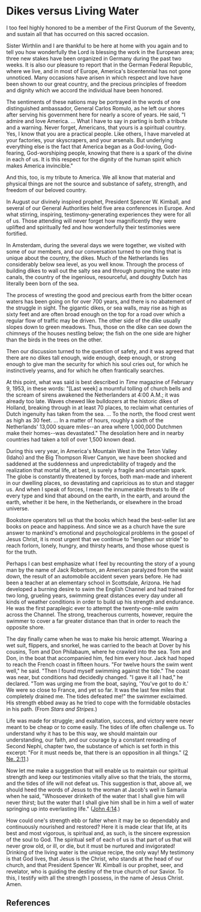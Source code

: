 # Dikes versus Living Water

I too feel highly honored to be a member of the First Quorum of the Seventy,
and sustain all that has occurred on this sacred occasion.

Sister Wirthlin and I are thankful to be here at home with you again and to
tell you how wonderfully the Lord is blessing the work in the European area;
three new stakes have been organized in Germany during the past two weeks. It
is also our pleasure to report that in the German Federal Republic, where we
live, and in most of Europe, America's bicentennial has not gone unnoticed.
Many occasions have arisen in which respect and love have been shown to our
great country, and the precious principles of freedom and dignity which we
accord the individual have been honored.

The sentiments of these nations may be portrayed in the words of one
distinguished ambassador, General Carlos Romulo, as he left our shores after
serving his government here for nearly a score of years. He said, "I admire
and love America. ... What I have to say in parting is both a tribute and a
warning. Never forget, Americans, that yours is a spiritual country. Yes, I
know that you are a practical people. Like others, I have marveled at your
factories, your skyscrapers, and your arsenals. But underlying everything else
is the fact that America began as a God-loving, God-fearing, God-worshiping
people, knowing that there is a spark of the divine in each of us. It is this
respect for the dignity of the human spirit which makes America invincible."

And this, too, is my tribute to America. We all know that material and
physical things are not the source and substance of safety, strength, and
freedom of our beloved country.

In August our divinely inspired prophet, President Spencer W. Kimball, and
several of our General Authorities held five area conferences in Europe. And
what stirring, inspiring, testimony-generating experiences they were for all
of us. Those attending will never forget how magnificently they were uplifted
and spiritually fed and how wonderfully their testimonies were fortified.

In Amsterdam, during the several days we were together, we visited with some
of our members, and our conversation turned to one thing that is unique about
the country, the dikes. Much of the Netherlands lies considerably below sea
level, as you well know. Through the process of building dikes to wall out the
salty sea and through pumping the water into canals, the country of the
ingenious, resourceful, and doughty Dutch has literally been born of the sea.

The process of wresting the good and precious earth from the bitter ocean
waters has been going on for over 700 years, and there is no abatement of the
struggle in sight. The gigantic dikes, or sea walls, may rise as high as sixty
feet and are often broad enough on the top for a road over which a regular
flow of traffic may be driven. The other side of the dike usually slopes down
to green meadows. Thus, those on the dike can see down the chimneys of the
houses nestling below; the fish on the one side are higher than the birds in
the trees on the other.

Then our discussion turned to the question of safety, and it was agreed that
there are no dikes tall enough, wide enough, deep enough, or strong enough to
give man the security for which his soul cries out, for which he instinctively
yearns, and for which he often frantically searches.

At this point, what was said is best described in _Time_ magazine of February
9, 1953, in these words: "[Last week] a mournful tolling of church bells and
the scream of sirens awakened the Netherlanders at 4:00 A.M.; it was already
too late. Waves chewed like bulldozers at the historic dikes of Holland,
breaking through in at least 70 places, to reclaim what centuries of Dutch
ingenuity has taken from the sea. ... To the north, the flood crest went as high
as 30 feet. ... In a matter of hours, roughly a sixth of the Netherlands' 13,000
square miles--an area where 1,000,000 Dutchmen make their homes--was
devastated." The desolation here and in nearby countries had taken a toll of
over 1,500 known dead.

During this very year, in America's Mountain West in the Teton Valley (Idaho)
and the Big Thompson River Canyon, we have been shocked and saddened at the
suddenness and unpredictability of tragedy and the realization that mortal
life, at best, is surely a fragile and uncertain spark. The globe is
constantly threatened by forces, both man-made and inherent in our dwelling
places, so devastating and capricious as to stun and stagger us. And when I
speak of forces, I mean the innumerable threats to life of every type and kind
that abound on the earth, in the earth, and around the earth, whether it be
here, in the Netherlands, or elsewhere in the broad universe.

Bookstore operators tell us that the books which head the best-seller list are
books on peace and happiness. And since we as a church have the sure answer to
mankind's emotional and psychological problems in the gospel of Jesus Christ,
it is most urgent that we continue to "lengthen our stride" to reach forlorn,
lonely, hungry, and thirsty hearts, and those whose quest is for the truth.

Perhaps I can best emphasize what I feel by recounting the story of a young
man by the name of Jack Robertson, an American paralyzed from the waist down,
the result of an automobile accident seven years before. He had been a teacher
at an elementary school in Scottsdale, Arizona. He had developed a burning
desire to swim the English Channel and had trained for two long, grueling
years, swimming great distances every day under all kinds of weather
conditions in order to build up his strength and endurance. He was the first
paraplegic ever to attempt the twenty-one-mile swim across the Channel. The
strong, treacherous currents, however, require the swimmer to cover a far
greater distance than that in order to reach the opposite shore.

The day finally came when he was to make his heroic attempt. Wearing a wet
suit, flippers, and snorkel, he was carried to the beach at Dover by his
cousins, Tom and Don Philabaum, where he crawled into the sea. Tom and Don, in
the boat that accompanied him, fed him every hour. Jack had hoped to reach the
French coast in fifteen hours. "For twelve hours the swim went well," he said.
"Then I found myself swimming against the tide." The coast was near, but
conditions had decidedly changed. "I gave it all I had," he declared. "Tom was
urging me from the boat, saying, 'You've got to do it.' We were so close to
France, and yet so far. It was the last few miles that completely drained me.
The tides defeated me!" the swimmer exclaimed. His strength ebbed away as he
tried to cope with the formidable obstacles in his path. (From _Stars and
Stripes._)

Life was made for struggle; and exaltation, success, and victory were never
meant to be cheap or to come easily. The tides of life often challenge us. To
understand why it has to be this way, we should maintain our understanding,
our faith, and our courage by a constant rereading of Second Nephi, chapter
two, the substance of which is set forth in this excerpt: "For it must needs
be, that there is an opposition in all things." ([2 Ne.
2:11](/scriptures/bofm/2-ne/2.11?lang=eng#10).)

Now let me make a suggestion that will enable us to maintain our spiritual
strength and keep our testimonies vitally alive so that the trials, the
storms, and the tides of life will not defeat us. This suggestion is that,
above all, we should heed the words of Jesus to the woman at Jacob's well in
Samaria when he said, "Whosoever drinketh of the water that I shall give him
will never thirst; but the water that I shall give him shall be in him a well
of water springing up into everlasting life." ([John
4:14](/scriptures/nt/john/4.14?lang=eng#13).)

How could one's strength ebb or falter when it may be so dependably and
continuously nourished and restored? Here it is made clear that life, at its
best and most vigorous, is spiritual and, as such, is the sincere expression
of the soul to God. The spiritual self of each of us is that part of us that
will never grow old, or ill, or die, but it must be nurtured and invigorated!
Drinking of the living water is the unique recipe, the only way! My testimony
is that God lives, that Jesus is the Christ, who stands at the head of our
church, and that President Spencer W. Kimball is our prophet, seer, and
revelator, who is guiding the destiny of the true church of our Savior. To
this, I testify with all the strength I possess, in the name of Jesus Christ.
Amen.

## References

